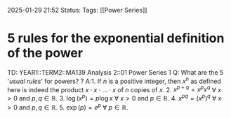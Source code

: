 2025-01-29 21:52
Status: 
Tags: [[Power Series]]
# 5 rules for the exponential definition of the power

TD: YEAR1::TERM2::MA139 Analysis 2::01 Power Series 1
Q: What are the 5 '_usual rules_' for powers?
?
A:1. If $n$ is a positive integer, then $x^n$ as defined here is indeed the product $x \cdot x \cdot \ldots \cdot x$ of $n$ copies of $x$.
2. $x^{p+q} = x^p x^q$ $\forall$ $x > 0$ and $p, q \in \mathbb{R}$.
3. $\log(x^p) = p \log x$ $\forall$ $x > 0$ and $p \in \mathbb{R}$.
4. $x^{pq} = (x^p)^q$ $\forall$ $x > 0$ and $p, q \in \mathbb{R}$.
5. $\exp(p) = e^p$ $\forall$ $p \in \mathbb{R}$.
<!--ID: 1738187768650-->
